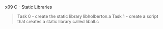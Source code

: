 x09 C - Static Libraries
> 
> Task 0 - create the static library libholberton.a Task 1 - create a script that creates a static library called liball.c 
